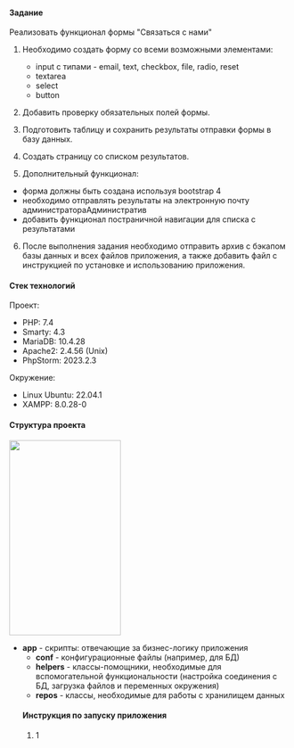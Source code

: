 <h4>Задание</h4>
Реализовать функционал формы "Cвязаться с нами"

1. Необходимо создать форму со всеми возможными элементами:
    - input с типами - email, text, checkbox, file, radio, reset
    - textarea
    - select
    - button

2. Добавить проверку обязательных полей формы.

3. Подготовить таблицу и сохранить результаты отправки формы в базу данных.

4. Создать страницу со списком результатов.

5. Дополнительный функционал:
- форма должны быть создана используя bootstrap 4
- необходимо отправлять результаты на электронную почту администратораАдминистратив
- добавить функционал постраничной навигации для списка с результатами

6. После выполнения задания необходимо отправить архив с бэкапом базы данных и всех файлов приложения, а также добавить файл с инструкцией по установке и использованию приложения.
<h4>Стек технологий</h4>

Проект:
<ul>
    <li>PHP: 7.4</li>
    <li>Smarty: 4.3</li>
    <li>MariaDB: 10.4.28 </li>
    <li>Apache2: 2.4.56 (Unix)</li>
    <li>PhpStorm: 2023.2.3</li>
</ul>
Окружение:
<ul>
    <li>Linux Ubuntu: 22.04.1</li>
    <li>XAMPP: 8.0.28-0</li>
</ul>
<h4>Структура проекта</h4>
<img src="https://github.com/a-shdv/simtech-dev-app/assets/54847558/be70e68d-689d-4ffc-b3f8-ffcb291a4f6a)" width="200px" height="350px">
<ul>
    <li>
        <b>app</b> - скрипты: отвечающие за бизнес-логику приложения
        <ul>
            <li><b>conf</b> - конфигурационные файлы (например, для БД)</li>
            <li><b>helpers</b> - классы-помощники, необходимые для вспомогательной функциональности (настройка соединения с БД, загрузка файлов и переменных окружения)</li>
            <li><b>repos</b> - классы, необходимые для работы с хранилищем  данных</li>
        </ul>
    </li>
</li>
</ol>
<h4>Инструкция по запуску приложения</h4>
<ol>
    <li>1</li>
</ol>
